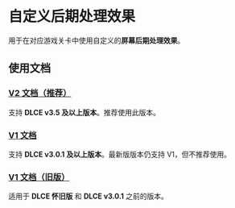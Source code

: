 # 自定义后期处理效果

用于在对应游戏关卡中使用自定义的**屏幕后期处理效果**。

## 使用文档

### [V2 文档（推荐）](/dlce/custom_post_processing_v2.md)
支持 <b>DLCE v3.5 及以上版本</b>。推荐使用此版本。

### [V1 文档](/dlce/custom_post_processing_v1.md)
支持 <b>DLCE v3.0.1 及以上版本</b>。最新版版本仍支持 V1，但不推荐使用。

### [V1 文档（旧版）](/dlce/custom_post_processing_legacy.md)
适用于 <b>DLCE 怀旧版</b> 和 <b>DLCE v3.0.1</b> 之前的版本。